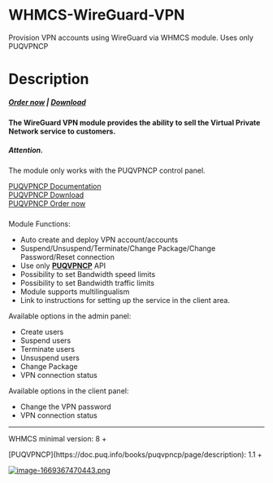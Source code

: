 # WHMCS-WireGuard-VPN
Provision VPN accounts using WireGuard via WHMCS module. Uses only PUQVPNCP
# Description

#####  [Order now](https://panel.puqcloud.com/index.php?rp=/store/whmcs-module-wireguard-vpn) | [Download](https://download.puqcloud.com/WHMCS/servers/PUQ_WHMCS-WireGuard-VPN/)

#### The WireGuard VPN module provides the ability to sell the Virtual Private Network service to customers.

##### Attention.  
The module only works with the PUQVPNCP control panel.   
  
[PUQVPNCP Documentation](https://doc.puq.info/books/puqvpncp/page/description)  
[PUQVPNCP Download](https://download.puqcloud.com/cp/puqvpncp/)  
[PUQVPNCP Order now](https://panel.puqcloud.com/index.php?rp=/store/puqvpn)

#####  

Module Functions:

- Auto create and deploy VPN account/accounts
- Suspend/Unsuspend/Terminate/Change Package/Change Password/Reset connection
- Use only **[PUQVPNCP](https://doc.puq.info/books/puqvpncp/page/description)** API
- Possibility to set Bandwidth speed limits
- Possibility to set Bandwidth traffic limits
- Module supports multilingualism
- Link to instructions for setting up the service in the client area.

Available options in the admin panel:

- Create users
- Suspend users
- Terminate users
- Unsuspend users
- Change Package
- VPN connection status

Available options in the client panel:

- Change the VPN password
- VPN connection status


- - - - - -

<p class="callout warning">WHMCS minimal version: 8 +</p>

<p class="callout warning">[PUQVPNCP](https://doc.puq.info/books/puqvpncp/page/description): 1.1 +</p>

[![image-1669367470443.png](https://doc.puq.info/uploads/images/gallery/2022-11/scaled-1680-/image-1669367470443.png)](https://doc.puq.info/uploads/images/gallery/2022-11/image-1669367470443.png)
